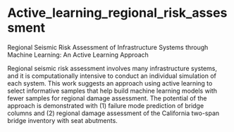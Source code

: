 # Active_learning_regional_risk_assessment
Regional Seismic Risk Assessment of Infrastructure Systems through Machine Learning: An Active Learning Approach

Regional seismic risk assessment involves many infrastructure systems, and it is computationally intensive to conduct an individual simulation of each system. This work suggests an approach using active learning to select informative samples that help build machine learning models with fewer samples for regional damage assessment. The potential of the approach is demonstrated with (1) failure mode prediction of bridge columns and (2) regional damage assessment of the California two-span bridge inventory with seat abutments. 

